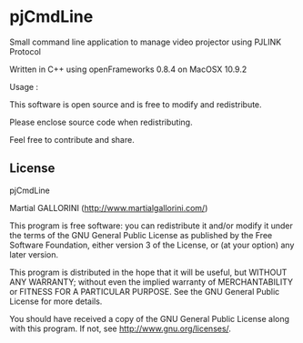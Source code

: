 pjCmdLine
==========

Small command line application to manage video projector using PJLINK Protocol

Written in C++ using openFrameworks 0.8.4 on MacOSX 10.9.2

Usage :
	

This software is open source and is free to modify and redistribute.

Please enclose source code when redistributing.

Feel free to contribute and share.

License
-------

pjCmdLine

Martial GALLORINI (http://www.martialgallorini.com/)

This program is free software: you can redistribute it and/or modify
it under the terms of the GNU General Public License as published by
the Free Software Foundation, either version 3 of the License, or
(at your option) any later version.

This program is distributed in the hope that it will be useful,
but WITHOUT ANY WARRANTY; without even the implied warranty of
MERCHANTABILITY or FITNESS FOR A PARTICULAR PURPOSE. See the
GNU General Public License for more details.

You should have received a copy of the GNU General Public License 
along with this program.  If not, see <http://www.gnu.org/licenses/>.
